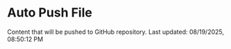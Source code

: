 # Auto Push File

Content that will be pushed to GitHub repository.
Last updated: 08/19/2025, 08:50:12 PM